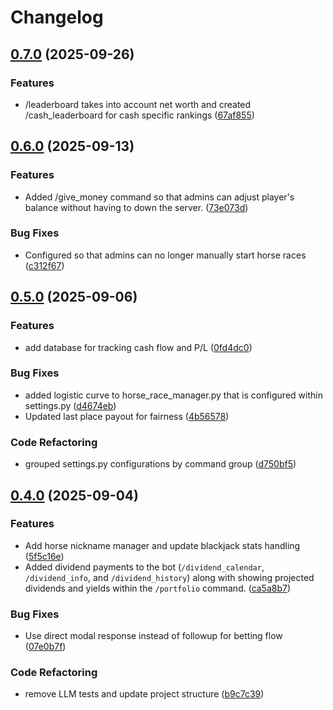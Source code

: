 # Changelog

## [0.7.0](https://github.com/Kian-Abdalkhani/discordbot_commands/compare/discordbotv0.6.0...discordbotv0.7.0) (2025-09-26)


### Features

* /leaderboard takes into account net worth and created /cash_leaderboard for cash specific rankings ([67af855](https://github.com/Kian-Abdalkhani/discordbot_commands/commit/67af85581d939f658b3d159fc11a36a177cfc150))

## [0.6.0](https://github.com/Kian-Abdalkhani/discordbot_commands/compare/discordbotv0.5.0...discordbotv0.6.0) (2025-09-13)


### Features

* Added /give_money command so that admins can adjust player's balance without having to down the server. ([73e073d](https://github.com/Kian-Abdalkhani/discordbot_commands/commit/73e073dc2b0d0570bc8e12507bed6c0e4adbc9b8))


### Bug Fixes

* Configured so that admins can no longer manually start horse races ([c312f67](https://github.com/Kian-Abdalkhani/discordbot_commands/commit/c312f67b6837e1cb34ea3ba36995d1219233633a))

## [0.5.0](https://github.com/Kian-Abdalkhani/discordbot_commands/compare/discordbotv0.4.0...discordbotv0.5.0) (2025-09-06)


### Features

* add database for tracking cash flow and P/L ([0fd4dc0](https://github.com/Kian-Abdalkhani/discordbot_commands/commit/0fd4dc03f62863fb722abeac6c86f733cfbe2eec))


### Bug Fixes

* added logistic curve to horse_race_manager.py that is configured within settings.py ([d4674eb](https://github.com/Kian-Abdalkhani/discordbot_commands/commit/d4674eb2c65b1a05f9afc3723a582c5137dfb18f))
* Updated last place payout for fairness ([4b56578](https://github.com/Kian-Abdalkhani/discordbot_commands/commit/4b5657881a41e0eb99c1025532afdc8afd49aecc))


### Code Refactoring

* grouped settings.py configurations by command group ([d750bf5](https://github.com/Kian-Abdalkhani/discordbot_commands/commit/d750bf5629f04f3b2258e85c63e1343924fa55d4))

## [0.4.0](https://github.com/Kian-Abdalkhani/discordbot_commands/compare/discordbotv0.3.0...discordbotv0.4.0) (2025-09-04)


### Features

* Add horse nickname manager and update blackjack stats handling ([5f5c16e](https://github.com/Kian-Abdalkhani/discordbot_commands/commit/5f5c16ead9cbdaeff1011b56e855c27d9e9d9530))
* Added dividend payments to the bot (`/dividend_calendar`, `/dividend_info`, and `/dividend_history`) along with showing projected dividends and yields within the `/portfolio` command. ([ca5a8b7](https://github.com/Kian-Abdalkhani/discordbot_commands/commit/ca5a8b738d8df9cfae42b7bf4e1c40690a9f884c))


### Bug Fixes

* Use direct modal response instead of followup for betting flow ([07e0b7f](https://github.com/Kian-Abdalkhani/discordbot_commands/commit/07e0b7f91f7f20c5c44539e50007e4101f8cc6bf))


### Code Refactoring

* remove LLM tests and update project structure ([b9c7c39](https://github.com/Kian-Abdalkhani/discordbot_commands/commit/b9c7c3932f5191dc6ae73f383d3fdc1b4b5f32ec))
